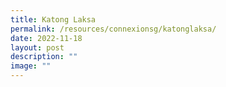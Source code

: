 ```yaml
---
title: Katong Laksa
permalink: /resources/connexionsg/katonglaksa/
date: 2022-11-18
layout: post
description: ""
image: ""
---
```

